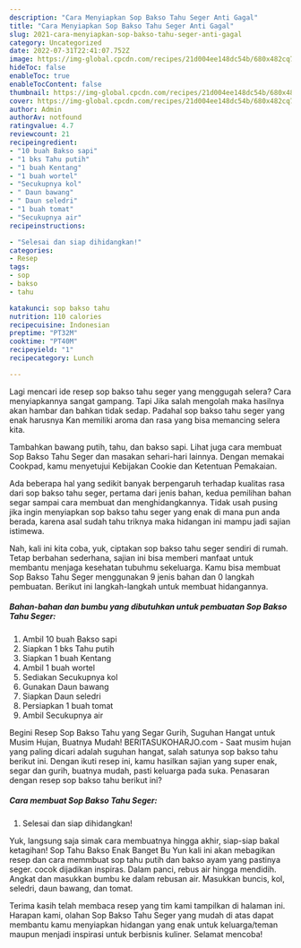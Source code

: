 ```yaml
---
description: "Cara Menyiapkan Sop Bakso Tahu Seger Anti Gagal"
title: "Cara Menyiapkan Sop Bakso Tahu Seger Anti Gagal"
slug: 2021-cara-menyiapkan-sop-bakso-tahu-seger-anti-gagal
category: Uncategorized
date: 2022-07-31T22:41:07.752Z
image: https://img-global.cpcdn.com/recipes/21d004ee148dc54b/680x482cq70/sop-bakso-tahu-seger-foto-resep-utama.jpg
hideToc: false
enableToc: true
enableTocContent: false
thumbnail: https://img-global.cpcdn.com/recipes/21d004ee148dc54b/680x482cq70/sop-bakso-tahu-seger-foto-resep-utama.jpg
cover: https://img-global.cpcdn.com/recipes/21d004ee148dc54b/680x482cq70/sop-bakso-tahu-seger-foto-resep-utama.jpg
author: Admin
authorAv: notfound
ratingvalue: 4.7
reviewcount: 21
recipeingredient:
- "10 buah Bakso sapi"
- "1 bks Tahu putih"
- "1 buah Kentang"
- "1 buah wortel"
- "Secukupnya kol"
- " Daun bawang"
- " Daun seledri"
- "1 buah tomat"
- "Secukupnya air"
recipeinstructions:

- "Selesai dan siap dihidangkan!"
categories:
- Resep
tags:
- sop
- bakso
- tahu

katakunci: sop bakso tahu 
nutrition: 110 calories
recipecuisine: Indonesian
preptime: "PT32M"
cooktime: "PT40M"
recipeyield: "1"
recipecategory: Lunch

---
```



Lagi mencari ide resep sop bakso tahu seger yang menggugah selera? Cara menyiapkannya sangat gampang. Tapi Jika salah mengolah maka hasilnya akan hambar dan bahkan tidak sedap. Padahal sop bakso tahu seger yang enak harusnya Kan memiliki aroma dan rasa yang bisa memancing selera kita.


Tambahkan bawang putih, tahu, dan bakso sapi. Lihat juga cara membuat Sop Bakso Tahu Seger dan masakan sehari-hari lainnya. Dengan memakai Cookpad, kamu menyetujui Kebijakan Cookie dan Ketentuan Pemakaian.

Ada beberapa hal yang sedikit banyak berpengaruh terhadap kualitas rasa dari sop bakso tahu seger, pertama dari jenis bahan, kedua pemilihan bahan segar sampai cara membuat dan menghidangkannya. Tidak usah pusing jika ingin menyiapkan sop bakso tahu seger yang enak di mana pun anda berada, karena asal sudah tahu triknya maka hidangan ini mampu jadi sajian istimewa.


Nah, kali ini kita coba, yuk, ciptakan sop bakso tahu seger sendiri di rumah. Tetap berbahan sederhana, sajian ini bisa memberi manfaat untuk membantu menjaga kesehatan tubuhmu sekeluarga. Kamu bisa membuat Sop Bakso Tahu Seger menggunakan 9 jenis bahan dan 0 langkah pembuatan. Berikut ini langkah-langkah untuk membuat hidangannya.

<!--inarticleads1-->

##### Bahan-bahan dan bumbu yang dibutuhkan untuk pembuatan Sop Bakso Tahu Seger:

1. Ambil 10 buah Bakso sapi
1. Siapkan 1 bks Tahu putih
1. Siapkan 1 buah Kentang
1. Ambil 1 buah wortel
1. Sediakan Secukupnya kol
1. Gunakan  Daun bawang
1. Siapkan  Daun seledri
1. Persiapkan 1 buah tomat
1. Ambil Secukupnya air


Begini Resep Sop Bakso Tahu yang Segar Gurih, Suguhan Hangat untuk Musim Hujan, Buatnya Mudah! BERITASUKOHARJO.com - Saat musim hujan yang paling dicari adalah suguhan hangat, salah satunya sop bakso tahu berikut ini. Dengan ikuti resep ini, kamu hasilkan sajian yang super enak, segar dan gurih, buatnya mudah, pasti keluarga pada suka. Penasaran dengan resep sop bakso tahu berikut ini? 

<!--inarticleads2-->

##### Cara membuat Sop Bakso Tahu Seger:


1. Selesai dan siap dihidangkan!

Yuk, langsung saja simak cara membuatnya hingga akhir, siap-siap bakal ketagihan! Sop Tahu Bakso Enak Banget Bu Yun kali ini akan mebagikan resep dan cara memmbuat sop tahu putih dan bakso ayam yang pastinya seger. cocok dijadikan inspiras. Dalam panci, rebus air hingga mendidih. Angkat dan masukkan bumbu ke dalam rebusan air. Masukkan buncis, kol, seledri, daun bawang, dan tomat. 

Terima kasih telah membaca resep yang tim kami tampilkan di halaman ini. Harapan kami, olahan Sop Bakso Tahu Seger yang mudah di atas dapat membantu kamu menyiapkan hidangan yang enak untuk keluarga/teman maupun menjadi inspirasi untuk berbisnis kuliner. Selamat mencoba!
